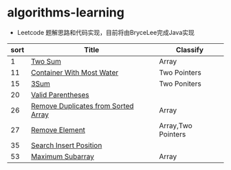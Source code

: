 # algorithms-learning
- Leetcode 题解思路和代码实现，目前将由BryceLee完成Java实现

| sort| Title| Classify |
|---|---|---|
|1    | [Two Sum][001]                           | Array                 |
|11    | [Container With Most Water][011]| Two Pointers|
|15|[3Sum][015]|Two Poniters|
|20|[Valid Parentheses][020]|
|26|[Remove Duplicates from Sorted Array][026]|Array
|27|[Remove Element][027]|Array,Two Pointers
|35|[Search Insert Position][035]|
|53| [Maximum Subarray][053]|Array 


[001]:https://github.com/BryceLee/algorithms-learning/leetcode/001.md
[011]:https://github.com/BryceLee/algorithms-learning/leetcode/011.md
[015]:https://github.com/BryceLee/algorithms-learning/leetcode/015.md
[020]:https://github.com/BryceLee/algorithms-learning/leetcode/020.md
[026]:https://github.com/BryceLee/algorithms-learning/leetcode/026.md
[027]:https://github.com/BryceLee/algorithms-learning/leetcode/027.md
[035]:https://github.com/BryceLee/algorithms-learning/leetcode/035.md
[053]:https://github.com/BryceLee/algorithms-learning/leetcode/053.md